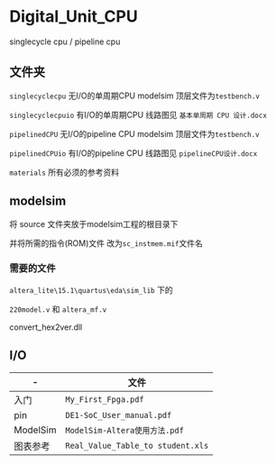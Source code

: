 # Digital_Unit_CPU

singlecycle cpu / pipeline cpu

## 文件夹

`singlecyclecpu` 无I/O的单周期CPU modelsim 顶层文件为`testbench.v`

`singlecyclecpuio` 有I/O的单周期CPU 线路图见 `基本单周期 CPU 设计.docx`

`pipelinedCPU` 无I/O的pipeline CPU modelsim 顶层文件为`testbench.v`

`pipelinedCPUio` 有I/O的pipeline CPU 线路图见 `pipelineCPU设计.docx`

`materials` 所有必须的参考资料

## modelsim

将 source 文件夹放于modelsim工程的根目录下

并将所需的指令(ROM)文件 改为`sc_instmem.mif`文件名

### 需要的文件

`altera_lite\15.1\quartus\eda\sim_lib` 下的

`220model.v` 和 `altera_mf.v`

convert_hex2ver.dll

## I/O

|-|文件|
|---|---|
| 入门 | `My_First_Fpga.pdf` |
| pin | `DE1-SoC_User_manual.pdf` |
| ModelSim |`ModelSim-Altera使用方法.pdf`|
| 图表参考 |`Real_Value_Table_to student.xls`|
